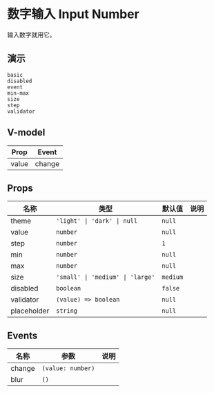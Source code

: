 # 数字输入 Input Number
输入数字就用它。
## 演示
```demo
basic
disabled
event
min-max
size
step
validator
```
## V-model
|Prop|Event|
|-|-|
|value|change|

## Props
|名称|类型|默认值|说明|
|-|-|-|-|
|theme|`'light' \| 'dark' \| null`|`null`||
|value|`number`|`null`||
|step|`number`|`1`||
|min|`number`|`null`||
|max|`number`|`null`||
|size|`'small' \| 'medium' \| 'large'`|`medium`||
|disabled|`boolean`|`false`||
|validator|`(value) => boolean`|`null`||
|placeholder|`string`|`null`||

## Events
|名称|参数|说明|
|-|-|-|
|change|`(value: number)`||
|blur|`()`||